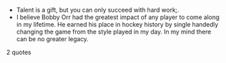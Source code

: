  - Talent is a gift, but you can only succeed with hard work;.
 - I believe Bobby Orr had the greatest impact of any player to come along in my lifetime. He earned his place in hockey history by single handedly changing the game from the style played in my day. In my mind there can be no greater legacy.

2 quotes